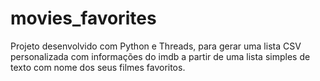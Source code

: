 # movies_favorites
Projeto desenvolvido com Python e Threads, para gerar uma lista CSV personalizada com informações do imdb a partir de uma lista simples de texto com nome dos seus filmes favoritos.

